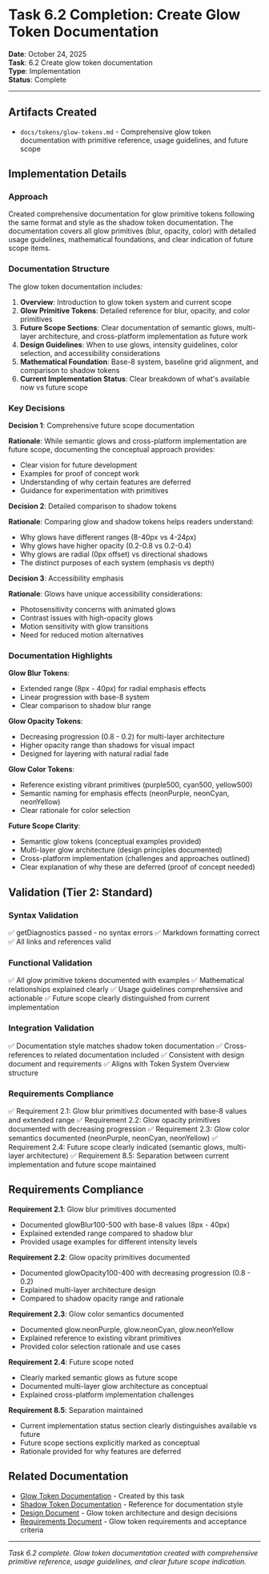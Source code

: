 # Task 6.2 Completion: Create Glow Token Documentation

**Date**: October 24, 2025  
**Task**: 6.2 Create glow token documentation  
**Type**: Implementation  
**Status**: Complete

---

## Artifacts Created

- `docs/tokens/glow-tokens.md` - Comprehensive glow token documentation with primitive reference, usage guidelines, and future scope

## Implementation Details

### Approach

Created comprehensive documentation for glow primitive tokens following the same format and style as the shadow token documentation. The documentation covers all glow primitives (blur, opacity, color) with detailed usage guidelines, mathematical foundations, and clear indication of future scope items.

### Documentation Structure

The glow token documentation includes:

1. **Overview**: Introduction to glow token system and current scope
2. **Glow Primitive Tokens**: Detailed reference for blur, opacity, and color primitives
3. **Future Scope Sections**: Clear documentation of semantic glows, multi-layer architecture, and cross-platform implementation as future work
4. **Design Guidelines**: When to use glows, intensity guidelines, color selection, and accessibility considerations
5. **Mathematical Foundation**: Base-8 system, baseline grid alignment, and comparison to shadow tokens
6. **Current Implementation Status**: Clear breakdown of what's available now vs future scope

### Key Decisions

**Decision 1**: Comprehensive future scope documentation

**Rationale**: While semantic glows and cross-platform implementation are future scope, documenting the conceptual approach provides:
- Clear vision for future development
- Examples for proof of concept work
- Understanding of why certain features are deferred
- Guidance for experimentation with primitives

**Decision 2**: Detailed comparison to shadow tokens

**Rationale**: Comparing glow and shadow tokens helps readers understand:
- Why glows have different ranges (8-40px vs 4-24px)
- Why glows have higher opacity (0.2-0.8 vs 0.2-0.4)
- Why glows are radial (0px offset) vs directional shadows
- The distinct purposes of each system (emphasis vs depth)

**Decision 3**: Accessibility emphasis

**Rationale**: Glows have unique accessibility considerations:
- Photosensitivity concerns with animated glows
- Contrast issues with high-opacity glows
- Motion sensitivity with glow transitions
- Need for reduced motion alternatives

### Documentation Highlights

**Glow Blur Tokens**:
- Extended range (8px - 40px) for radial emphasis effects
- Linear progression with base-8 system
- Clear comparison to shadow blur range

**Glow Opacity Tokens**:
- Decreasing progression (0.8 - 0.2) for multi-layer architecture
- Higher opacity range than shadows for visual impact
- Designed for layering with natural radial fade

**Glow Color Tokens**:
- Reference existing vibrant primitives (purple500, cyan500, yellow500)
- Semantic naming for emphasis effects (neonPurple, neonCyan, neonYellow)
- Clear rationale for color selection

**Future Scope Clarity**:
- Semantic glow tokens (conceptual examples provided)
- Multi-layer glow architecture (design principles documented)
- Cross-platform implementation (challenges and approaches outlined)
- Clear explanation of why these are deferred (proof of concept needed)

## Validation (Tier 2: Standard)

### Syntax Validation
✅ getDiagnostics passed - no syntax errors
✅ Markdown formatting correct
✅ All links and references valid

### Functional Validation
✅ All glow primitive tokens documented with examples
✅ Mathematical relationships explained clearly
✅ Usage guidelines comprehensive and actionable
✅ Future scope clearly distinguished from current implementation

### Integration Validation
✅ Documentation style matches shadow token documentation
✅ Cross-references to related documentation included
✅ Consistent with design document and requirements
✅ Aligns with Token System Overview structure

### Requirements Compliance
✅ Requirement 2.1: Glow blur primitives documented with base-8 values and extended range
✅ Requirement 2.2: Glow opacity primitives documented with decreasing progression
✅ Requirement 2.3: Glow color semantics documented (neonPurple, neonCyan, neonYellow)
✅ Requirement 2.4: Future scope clearly indicated (semantic glows, multi-layer architecture)
✅ Requirement 8.5: Separation between current implementation and future scope maintained

## Requirements Compliance

**Requirement 2.1**: Glow blur primitives documented
- Documented glowBlur100-500 with base-8 values (8px - 40px)
- Explained extended range compared to shadow blur
- Provided usage examples for different intensity levels

**Requirement 2.2**: Glow opacity primitives documented
- Documented glowOpacity100-400 with decreasing progression (0.8 - 0.2)
- Explained multi-layer architecture design
- Compared to shadow opacity range and rationale

**Requirement 2.3**: Glow color semantics documented
- Documented glow.neonPurple, glow.neonCyan, glow.neonYellow
- Explained reference to existing vibrant primitives
- Provided color selection rationale and use cases

**Requirement 2.4**: Future scope noted
- Clearly marked semantic glows as future scope
- Documented multi-layer glow architecture as conceptual
- Explained cross-platform implementation challenges

**Requirement 8.5**: Separation maintained
- Current implementation status section clearly distinguishes available vs future
- Future scope sections explicitly marked as conceptual
- Rationale provided for why features are deferred

## Related Documentation

- [Glow Token Documentation](../../../docs/tokens/glow-tokens.md) - Created by this task
- [Shadow Token Documentation](../../../docs/tokens/shadow-tokens.md) - Reference for documentation style
- [Design Document](../design.md) - Glow token architecture and design decisions
- [Requirements Document](../requirements.md) - Glow token requirements and acceptance criteria

---

*Task 6.2 complete. Glow token documentation created with comprehensive primitive reference, usage guidelines, and clear future scope indication.*
